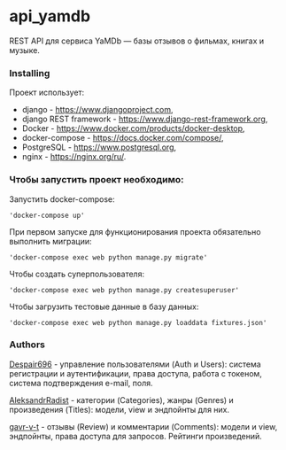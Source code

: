 # api_yamdb

REST API для сервиса YaMDb — базы отзывов о фильмах, книгах и музыке.

### Installing

Проект использует:
- django - https://www.djangoproject.com,
- django REST framework - https://www.django-rest-framework.org,
- Docker - https://www.docker.com/products/docker-desktop,
- docker-compose - https://docs.docker.com/compose/,
- PostgreSQL - https://www.postgresql.org,
- nginx - https://nginx.org/ru/.

### Чтобы запустить проект необходимо:

Запустить docker-compose:

    'docker-compose up'

При первом запуске для функционирования проекта обязательно выполнить миграции: 

    'docker-compose exec web python manage.py migrate'

Чтобы создать суперпользователя:

    'docker-compose exec web python manage.py createsuperuser'

Чтобы загрузить тестовые данные в базу данных:

    'docker-compose exec web python manage.py loaddata fixtures.json'

### Authors

[Despair696](https://github.com/Despair696) - управление пользователями (Auth и Users): система регистрации и аутентификации, права доступа, работа с токеном, система подтверждения e-mail, поля.

[AleksandrRadist](https://github.com/AleksandrRadist) - категории (Categories), жанры (Genres) и произведения (Titles): модели, view и эндпойнты для них.

[gavr-v-t](https://github.com/gavr-v-t) - отзывы (Review) и комментарии (Comments): модели и view, эндпойнты, права доступа для запросов. Рейтинги произведений.




